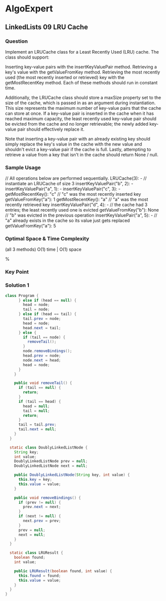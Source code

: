 # AlgoExpert

## LinkedLists 09 LRU Cache

### Question

Implement an LRUCache class for a Least Recently Used (LRU) cache. The class should support:

Inserting key-value pairs with the insertKeyValuePair method.
Retrieving a key's value with the getValueFromKey method.
Retrieving the most recently used (the most recently inserted or retrieved) key with the getMostRecentKey method.
Each of these methods should run in constant time.

Additionally, the LRUCache class should store a maxSize property set to the size of the cache, which is passed in as an argument during instantiation. This size represents the maximum number of key-value pairs that the cache can store at once. If a key-value pair is inserted in the cache when it has reached maximum capacity, the least recently used key-value pair should be evicted from the cache and no longer retrievable; the newly added key-value pair should effectively replace it.

Note that inserting a key-value pair with an already existing key should simply replace the key's value in the cache with the new value and shouldn't evict a key-value pair if the cache is full. Lastly, attempting to retrieve a value from a key that isn't in the cache should return None / null.

### Sample Usage

// All operations below are performed sequentially.
LRUCache(3): - // instantiate an LRUCache of size 3
insertKeyValuePair("b", 2): -
insertKeyValuePair("a", 1): -
insertKeyValuePair("c", 3): -
getMostRecentKey(): "c" // "c" was the most recently inserted key
getValueFromKey("a"): 1
getMostRecentKey(): "a" // "a" was the most recently retrieved key
insertKeyValuePair("d", 4): - // the cache had 3 entries; the least recently used one is evicted
getValueFromKey("b"): None // "b" was evicted in the previous operation
insertKeyValuePair("a", 5): - // "a" already exists in the cache so its value just gets replaced
getValueFromKey("a"): 5

### Optimal Space & Time Complexity

(all 3 methods) O(1) time | O(1) space

%

### Key Point

### Solution 1

```java
class Program {
      } else if (head == null) {
        head = node;
        tail = node;
      } else if (head == tail) {
        tail.prev = node;
        head = node;
        head.next = tail;
      } else {
        if (tail == node) {
          removeTail();
        }
        node.removeBindings();
        head.prev = node;
        node.next = head;
        head = node;
      }
    }

    public void removeTail() {
      if (tail == null) {
        return;
      }
      if (tail == head) {
        head = null;
        tail = null;
        return;
      }
      tail = tail.prev;
      tail.next = null;
    }
  }

  static class DoublyLinkedListNode {
    String key;
    int value;
    DoublyLinkedListNode prev = null;
    DoublyLinkedListNode next = null;

    public DoublyLinkedListNode(String key, int value) {
      this.key = key;
      this.value = value;
    }

    public void removeBindings() {
      if (prev != null) {
        prev.next = next;
      }
      if (next != null) {
        next.prev = prev;
      }
      prev = null;
      next = null;
    }
  }

  static class LRUResult {
    boolean found;
    int value;

    public LRUResult(boolean found, int value) {
      this.found = found;
      this.value = value;
    }
  }
}

```
